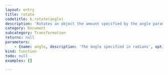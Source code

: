 ```yaml
---
layout: entry
title: rotate
codetitle: b.rotate(angle)
description: 'Rotates an object the amount specified by the angle parameter. Angles should be specified in radians (values from 0 to '
category: Document
subcategory: Transformation
returns: null
parameters:
    - {name: angle, description: 'The angle specified in radians', optional: false, type: [Number]}
kind: function
todo: null
examples: []

---
```

